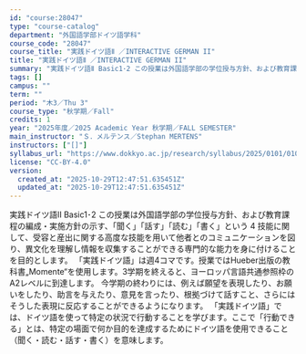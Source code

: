```yaml
---
id: "course:28047"
type: "course-catalog"
department: "外国語学部ドイツ語学科"
course_code: "28047"
course_title: "実践ドイツ語Ⅱ ／INTERACTIVE GERMAN II"
title: "実践ドイツ語Ⅱ ／INTERACTIVE GERMAN II"
summary: "実践ドイツ語Ⅱ Basic1･2 この授業は外国語学部の学位授与方針、および教育課程の編成・実施方針の示す、「聞く」「話す」「読む」「書く」という 4 技能に関して、受容と産出に関する高度な技能を用いて他者とのコミュニケーションを図り、異文…"
tags: []
campus: ""
term: ""
period: "木3／Thu 3"
course_type: "秋学期／Fall"
credits: 1
year: "2025年度／2025 Academic Year 秋学期／FALL SEMESTER"
main_instructor: "Ｓ．メルテンス／Stephan MERTENS"
instructors: ["[]"]
syllabus_url: "https://www.dokkyo.ac.jp/research/syllabus/2025/0101/0101_28047_ja_JP.html"
license: "CC-BY-4.0"
version:
  created_at: "2025-10-29T12:47:51.635451Z"
  updated_at: "2025-10-29T12:47:51.635451Z"
---
```

実践ドイツ語Ⅱ Basic1･2 この授業は外国語学部の学位授与方針、および教育課程の編成・実施方針の示す、「聞く」「話す」「読む」「書く」という 4 技能に関して、受容と産出に関する高度な技能を用いて他者とのコミュニケーションを図り、異文化を理解し情報を収集することができる専門的な能力を身に付けることを目的とします。 「実践ドイツ語」は週4コマです。授業ではHueber出版の教科書„Momente“を使用します。3学期を終えると、ヨーロッパ言語共通参照枠のA2レベルに到達します。 今学期の終わりには、例えば願望を表現したり、お願いをしたり、助言を与えたり、意見を言ったり、根拠づけて話すこと、さらにはそうした表現に反応することができるようになります。 「実践ドイツ語」では、ドイツ語を使って特定の状況で行動することを学びます。ここで「行動できる」とは、特定の場面で何か目的を達成するためにドイツ語を使用できること（聞く・読む・話す・書く）を意味します。
